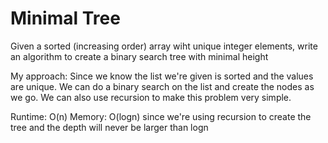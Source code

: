 # Minimal Tree

Given a sorted (increasing order) array wiht unique integer elements, write an algorithm to create a binary search tree with minimal height

My approach: Since we know the list we're given is sorted and the values are unique. We can do a binary search on the list and create the nodes as we go. We can also use recursion to make this problem very simple.

Runtime: O(n)
Memory: O(logn) since we're using recursion to create the tree and the depth will never be larger than logn
